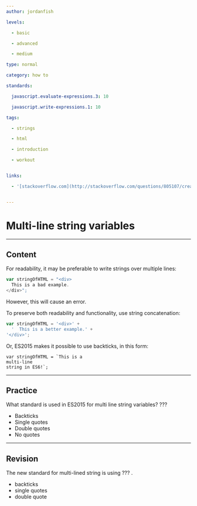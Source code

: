 ```yaml
---
author: jordanfish

levels:

  - basic

  - advanced

  - medium

type: normal

category: how to

standards:

  javascript.evaluate-expressions.3: 10

  javascript.write-expressions.1: 10

tags:

  - strings

  - html

  - introduction

  - workout


links:

  - '[stackoverflow.com](http://stackoverflow.com/questions/805107/creating-multiline-strings-in-javascript/6247331#6247331){website}'


---
```


# Multi-line string variables

---
## Content

For readability, it may be preferable to write strings over multiple lines:

```javascript
var stringOfHTML = "<div>
  This is a bad example.
</div>";
```
However, this will cause an error. 


To preserve both readability and functionality, use string concatenation:

```javascript
var stringOfHTML = '<div>' +
  '  This is a better example.' +
'</div>';
```

Or, ES2015 makes it possible to use backticks, in this form:

```
var stringOfHTML = `This is a 
multi-line
string in ES6!`;
```

---
## Practice

What standard is used in ES2015 for multi line string variables? ???


* Backticks
* Single quotes
* Double quotes
* No quotes

---
## Revision

The new standard for multi-lined string is using ??? .


* backticks
* single quotes
* double quote

